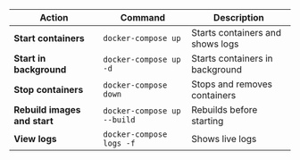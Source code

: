 | Action                       | Command                     | Description                      |
| ---------------------------- | --------------------------- | -------------------------------- |
| **Start containers**         | `docker-compose up`         | Starts containers and shows logs |
| **Start in background**      | `docker-compose up -d`      | Starts containers in background  |
| **Stop containers**          | `docker-compose down`       | Stops and removes containers     |
| **Rebuild images and start** | `docker-compose up --build` | Rebuilds before starting         |
| **View logs**                | `docker-compose logs -f`    | Shows live logs                  |
